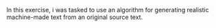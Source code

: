 In this exercise, i was tasked to use an algorithm for generating realistic machine-made text from an original source text.
